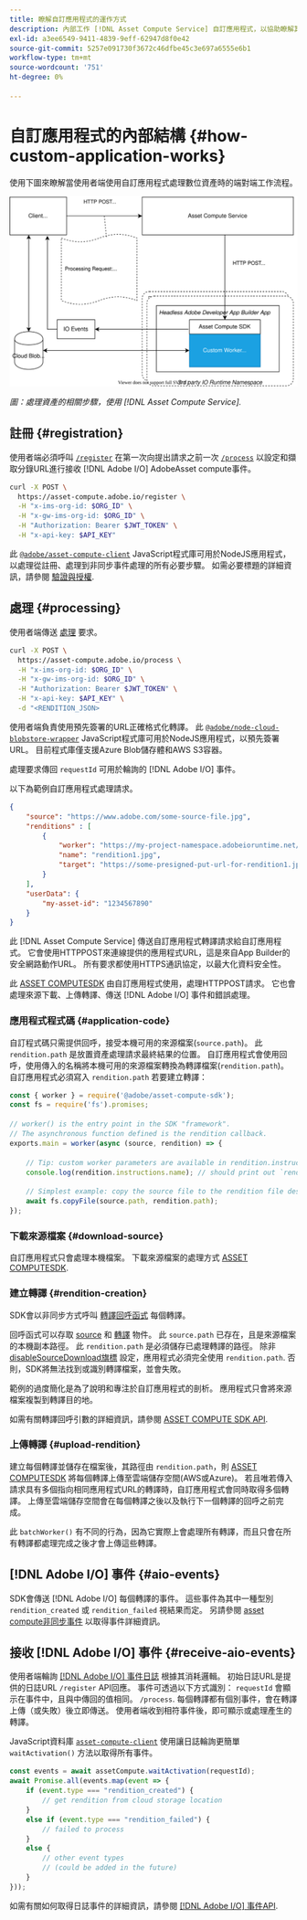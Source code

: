 ```yaml
---
title: 瞭解自訂應用程式的運作方式
description: 內部工作 [!DNL Asset Compute Service] 自訂應用程式，以協助瞭解其運作方式。
exl-id: a3ee6549-9411-4839-9eff-62947d8f0e42
source-git-commit: 5257e091730f3672c46dfbe45c3e697a6555e6b1
workflow-type: tm+mt
source-wordcount: '751'
ht-degree: 0%

---
```


# 自訂應用程式的內部結構 {#how-custom-application-works}

使用下圖來瞭解當使用者端使用自訂應用程式處理數位資產時的端對端工作流程。

![自訂應用程式工作流程](assets/customworker.svg)

*圖：處理資產的相關步驟，使用 [!DNL Asset Compute Service].*

## 註冊 {#registration}

使用者端必須呼叫 [`/register`](api.md#register) 在第一次向提出請求之前一次 [`/process`](api.md#process-request) 以設定和擷取分錄URL進行接收 [!DNL Adobe I/O] AdobeAsset compute事件。

```sh
curl -X POST \
  https://asset-compute.adobe.io/register \
  -H "x-ims-org-id: $ORG_ID" \
  -H "x-gw-ims-org-id: $ORG_ID" \
  -H "Authorization: Bearer $JWT_TOKEN" \
  -H "x-api-key: $API_KEY"
```

此 [`@adobe/asset-compute-client`](https://github.com/adobe/asset-compute-client#usage) JavaScript程式庫可用於NodeJS應用程式，以處理從註冊、處理到非同步事件處理的所有必要步驟。 如需必要標題的詳細資訊，請參閱 [驗證與授權](api.md).

## 處理 {#processing}

使用者端傳送 [處理](api.md#process-request) 要求。

```sh
curl -X POST \
  https://asset-compute.adobe.io/process \
  -H "x-ims-org-id: $ORG_ID" \
  -H "x-gw-ims-org-id: $ORG_ID" \
  -H "Authorization: Bearer $JWT_TOKEN" \
  -H "x-api-key: $API_KEY" \
  -d "<RENDITION_JSON>
```

使用者端負責使用預先簽署的URL正確格式化轉譯。 此 [`@adobe/node-cloud-blobstore-wrapper`](https://github.com/adobe/node-cloud-blobstore-wrapper#presigned-urls) JavaScript程式庫可用於NodeJS應用程式，以預先簽署URL。 目前程式庫僅支援Azure Blob儲存體和AWS S3容器。

處理要求傳回 `requestId` 可用於輪詢的 [!DNL Adobe I/O] 事件。

以下為範例自訂應用程式處理請求。

```json
{
    "source": "https://www.adobe.com/some-source-file.jpg",
    "renditions" : [
        {
            "worker": "https://my-project-namespace.adobeioruntime.net/api/v1/web/my-namespace-version/my-worker",
            "name": "rendition1.jpg",
            "target": "https://some-presigned-put-url-for-rendition1.jpg",
        }
    ],
    "userData": {
        "my-asset-id": "1234567890"
    }
}
```

此 [!DNL Asset Compute Service] 傳送自訂應用程式轉譯請求給自訂應用程式。 它會使用HTTPPOST來連線提供的應用程式URL，這是來自App Builder的安全網路動作URL。 所有要求都使用HTTPS通訊協定，以最大化資料安全性。

此 [ASSET COMPUTESDK](https://github.com/adobe/asset-compute-sdk#adobe-asset-compute-worker-sdk) 由自訂應用程式使用，處理HTTPPOST請求。 它也會處理來源下載、上傳轉譯、傳送 [!DNL Adobe I/O] 事件和錯誤處理。

<!-- TBD: Add the application diagram. -->

### 應用程式程式碼 {#application-code}

自訂程式碼只需提供回呼，接受本機可用的來源檔案(`source.path`)。 此 `rendition.path` 是放置資產處理請求最終結果的位置。 自訂應用程式會使用回呼，使用傳入的名稱將本機可用的來源檔案轉換為轉譯檔案(`rendition.path`)。 自訂應用程式必須寫入 `rendition.path` 若要建立轉譯：

```javascript
const { worker } = require('@adobe/asset-compute-sdk');
const fs = require('fs').promises;

// worker() is the entry point in the SDK "framework".
// The asynchronous function defined is the rendition callback.
exports.main = worker(async (source, rendition) => {

    // Tip: custom worker parameters are available in rendition.instructions.
    console.log(rendition.instructions.name); // should print out `rendition.jpg`.

    // Simplest example: copy the source file to the rendition file destination so as to transfer the asset as is without processing.
    await fs.copyFile(source.path, rendition.path);
});
```

### 下載來源檔案 {#download-source}

自訂應用程式只會處理本機檔案。 下載來源檔案的處理方式 [ASSET COMPUTESDK](https://github.com/adobe/asset-compute-sdk#adobe-asset-compute-worker-sdk).

### 建立轉譯 {#rendition-creation}

SDK會以非同步方式呼叫 [轉譯回呼函式](https://github.com/adobe/asset-compute-sdk#rendition-callback-for-worker-required) 每個轉譯。

回呼函式可以存取 [source](https://github.com/adobe/asset-compute-sdk#source) 和 [轉譯](https://github.com/adobe/asset-compute-sdk#rendition) 物件。 此 `source.path` 已存在，且是來源檔案的本機副本路徑。 此 `rendition.path` 是必須儲存已處理轉譯的路徑。 除非 [disableSourceDownload旗標](https://github.com/adobe/asset-compute-sdk#worker-options-optional) 設定，應用程式必須完全使用 `rendition.path`. 否則，SDK將無法找到或識別轉譯檔案，並會失敗。

範例的過度簡化是為了說明和專注於自訂應用程式的剖析。 應用程式只會將來源檔案複製到轉譯目的地。

如需有關轉譯回呼引數的詳細資訊，請參閱 [ASSET COMPUTE SDK API](https://github.com/adobe/asset-compute-sdk#api-details).

### 上傳轉譯 {#upload-rendition}

建立每個轉譯並儲存在檔案後，其路徑由 `rendition.path`，則 [ASSET COMPUTESDK](https://github.com/adobe/asset-compute-sdk#adobe-asset-compute-worker-sdk) 將每個轉譯上傳至雲端儲存空間(AWS或Azure)。 若且唯若傳入請求具有多個指向相同應用程式URL的轉譯時，自訂應用程式會同時取得多個轉譯。 上傳至雲端儲存空間會在每個轉譯之後以及執行下一個轉譯的回呼之前完成。

此 `batchWorker()` 有不同的行為，因為它實際上會處理所有轉譯，而且只會在所有轉譯都處理完成之後才會上傳這些轉譯。

## [!DNL Adobe I/O] 事件 {#aio-events}

SDK會傳送 [!DNL Adobe I/O] 每個轉譯的事件。 這些事件為其中一種型別 `rendition_created` 或 `rendition_failed` 視結果而定。 另請參閱 [asset compute非同步事件](api.md#asynchronous-events) 以取得事件詳細資訊。

## 接收 [!DNL Adobe I/O] 事件 {#receive-aio-events}

使用者端輪詢 [[!DNL Adobe I/O] 事件日誌](https://www.adobe.io/apis/experienceplatform/events/ioeventsapi.html#/Journaling) 根據其消耗邏輯。 初始日誌URL是提供的日誌URL `/register` API回應。 事件可透過以下方式識別： `requestId` 會顯示在事件中，且與中傳回的值相同。 `/process`. 每個轉譯都有個別事件，會在轉譯上傳（或失敗）後立即傳送。 使用者端收到相符事件後，即可顯示或處理產生的轉譯。

JavaScript資料庫 [`asset-compute-client`](https://github.com/adobe/asset-compute-client#usage) 使用讓日誌輪詢更簡單 `waitActivation()` 方法以取得所有事件。

```javascript
const events = await assetCompute.waitActivation(requestId);
await Promise.all(events.map(event => {
    if (event.type === "rendition_created") {
        // get rendition from cloud storage location
    }
    else if (event.type === "rendition_failed") {
        // failed to process
    }
    else {
        // other event types
        // (could be added in the future)
    }
}));
```

如需有關如何取得日誌事件的詳細資訊，請參閱 [[!DNL Adobe I/O] 事件API](https://www.adobe.io/apis/experienceplatform/events/ioeventsapi.html#!adobedocs/adobeio-events/master/events-api-reference.yaml).

<!-- TBD:
* Illustration of the controls/data flow.
* Basic overview, in text and not code, of how an application works.
-->
